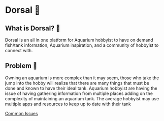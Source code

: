 # Dorsal 🦈

## What is Dorsal? 🤔

Dorsal is an all in one platform for Aquarium hobbyist to have on demand fish/tank information, Aquarium inspiration, and a community of hobbyist to connect with.

## Problem 🚨

Owning an aquarium is more complex than it may seem, those who take the jump into the hobby will realize that there are many things that must be done and known to have their ideal tank. Aquarium hobbyist are having the issue of having gathering information from multiple places adding on the complexity of maintaining an aquarium tank. The average hobbyist may use multiple apps and resources to keep up to date with their tank

[Common Issues](https://www.notion.so/e9882852d926455d9c6884ebd631bc36)